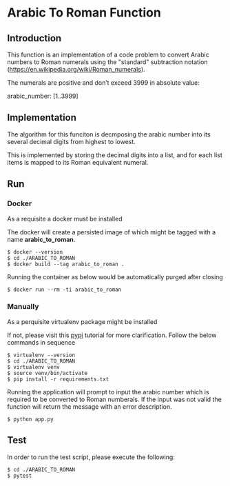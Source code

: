 # Arabic To Roman Function

## Introduction

This function is an implementation of a code problem to convert Arabic numbers to Roman numerals using the "standard" subtraction notation (https://en.wikipedia.org/wiki/Roman_numerals).

The numerals are positive and don’t exceed 3999 in absolute value:

arabic_number: [1..3999]

## Implementation

The algorithm for this funciton is decmposing the arabic number into its several decimal digits from highest to lowest.

This is implemented by storing the decimal digits into a list, and for each list items is mapped to its Roman equivalent numeral.

## Run

### Docker

As a requisite a docker must be installed

The docker will create a persisted image of which might be tagged with a name **arabic_to_roman**.

```
$ docker --version
$ cd ./ARABIC_TO_ROMAN
$ docker build --tag arabic_to_roman .
```

Running the container as below would be automatically purged after closing

`$ docker run --rm -ti arabic_to_roman`

### Manually

As a perquisite virtualenv package might be installed

If not, please visit this [pypi](https://packaging.python.org/guides/installing-using-pip-and-virtual-environments/) tutorial for more clarification. Follow the below commands in sequence

```
$ virtualenv --version
$ cd ./ARABIC_TO_ROMAN
$ virtualenv venv
$ source venv/bin/activate
$ pip install -r requirements.txt
```

Running the application will prompt to input the arabic number which is required to be converted to Roman numberals. If the input was not valid the function will return the message with an error description.

`$ python app.py`

## Test

In order to run the test script, please execute the following:

```
$ cd ./ARABIC_TO_ROMAN
$ pytest
```
